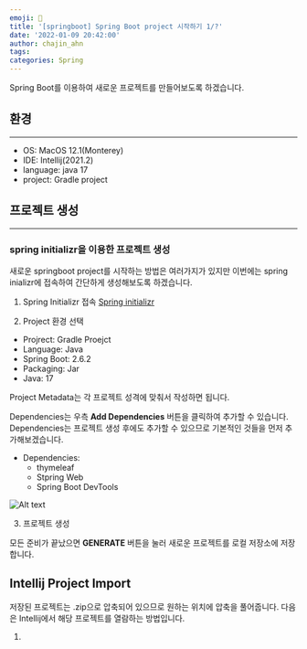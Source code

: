 ```yaml
---
emoji: 👻
title: '[springboot] Spring Boot project 시작하기 1/?'
date: '2022-01-09 20:42:00'
author: chajin_ahn
tags: 
categories: Spring
---
```


Spring Boot를 이용하여 새로운 프로젝트를 만들어보도록 하겠습니다.

## 환경

---

- OS: MacOS 12.1(Monterey)
- IDE: Intellij(2021.2)
- language: java 17
- project: Gradle project

## 프로젝트 생성

---

### spring initializr을 이용한 프로젝트 생성

새로운 springboot project를 시작하는 방법은 여러가지가 있지만 이번에는 spring inializr에 접속하여 간단하게 생성해보도록 하겠습니다.

1. Spring Initializr 접속
[Spring initializr](https://start.spring.io/)

2. Project 환경 선택

- Projrect: Gradle Proejct
- Language: Java
- Spring Boot: 2.6.2
- Packaging: Jar
- Java: 17

Project Metadata는 각 프로젝트 성격에 맞춰서 작성하면 됩니다.

Dependencies는 우측 __Add Dependencies__ 버튼을 클릭하여 추가할 수 있습니다. Dependencies는 프로젝트 생성 후에도 추가할 수 있으므로 기본적인 것들을 먼저 추가해보겠습니다.

- Dependencies:
  - thymeleaf
  - Stpring Web
  - Spring Boot DevTools

![Alt text](./springboot_start-initializr.png, "ㅇㅇㅇㅇ")

3. 프로젝트 생성

모든 준비가 끝났으면 __GENERATE__ 버튼을 눌러 새로운 프로젝트를 로컬 저장소에 저장합니다.

## Intellij Project Import

저장된 프로젝트는 .zip으로 압축되어 있으므로 원하는 위치에 압축을 풀어줍니다. 다음은 Intellij에서 해당 프로젝트를 열람하는 방법입니다.

1. 